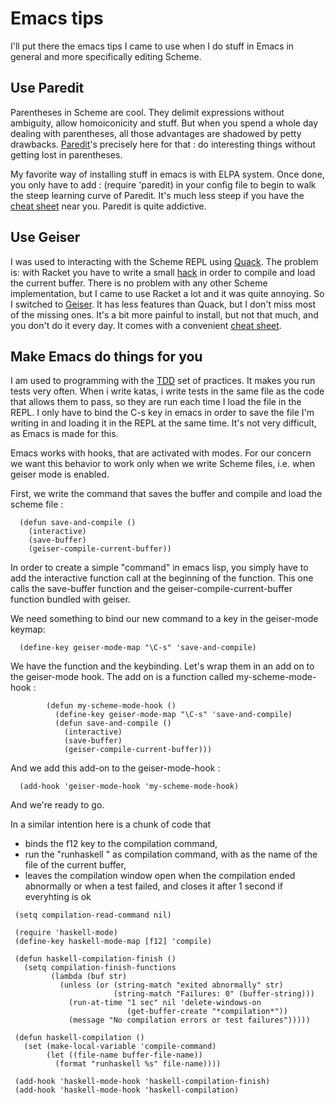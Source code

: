 Emacs tips
===

I'll put there the emacs tips I came to use when I do stuff in Emacs in general and more specifically editing Scheme.

Use Paredit
---
Parentheses in Scheme are cool. They delimit expressions without ambiguity, allow homoiconicity and stuff. But when you spend a whole day dealing with parentheses, all those advantages are shadowed by petty drawbacks. [Paredit](http://www.emacswiki.org/emacs/ParEdit)'s precisely here for that : do interesting things without getting lost in parentheses.

My favorite way of installing stuff in emacs is with ELPA system. Once done, you only have to add :
    (require 'paredit)
in your config file to begin to walk the steep learning curve of Paredit. It's much less steep if you have the [cheat sheet](http://www.emacswiki.org/emacs/PareditCheatsheet) near you. Paredit is quite addictive.

Use Geiser
---
I was used to interacting with the Scheme REPL using [Quack](http://www.neilvandyke.org/quack/). The problem is: with Racket you have to write a small [hack](http://benjisimon.blogspot.com/2011/02/little-elisp-to-make-emacs-and-racket.html) in order to compile and load the current buffer. There is no problem with any other Scheme implementation, but I came to use Racket a lot and it was quite annoying. So I switched to [Geiser](http://www.nongnu.org/geiser/index.html). It has less features than Quack, but I don't miss most of the missing ones. It's a bit more painful to install, but not that much, and you don't do it every day.
It comes with a convenient [cheat sheet](http://www.nongnu.org/geiser/geiser_5.html).

Make Emacs do things for you
---
I am used to programming with the [TDD](http://en.wikipedia.org/wiki/Test_Driven_Development) set of practices. It makes you run tests very often. When i write katas, i write tests in the same file as the code that allows them to pass, so they are run each time I load the file in the REPL. I only have to bind the C-s key in emacs in order to save the file I'm writing in and loading it in the REPL at the same time. It's not very difficult, as Emacs is made for this.

Emacs works with hooks, that are activated with modes. For our concern we want this behavior to work only when we write Scheme files, i.e. when geiser mode is enabled.

First, we write the command that saves the buffer and compile and load the scheme file :
      
      (defun save-and-compile ()
        (interactive)
        (save-buffer)
        (geiser-compile-current-buffer))

In order to create a simple "command" in emacs lisp, you simply have to add the interactive function call at the beginning of the function. This one calls the save-buffer function and the geiser-compile-current-buffer function bundled with geiser.

We need something to bind our new command to a key in the geiser-mode keymap: 

      (define-key geiser-mode-map "\C-s" 'save-and-compile)

We have the function and the keybinding. Let's wrap them in an add on to the geiser-mode hook. The add on is a function called my-scheme-mode-hook : 

    		(defun my-scheme-mode-hook ()
    		  (define-key geiser-mode-map "\C-s" 'save-and-compile)
    		  (defun save-and-compile ()
    		    (interactive)
    		    (save-buffer)
    		    (geiser-compile-current-buffer)))
     		
And we add this add-on to the geiser-mode-hook :

      (add-hook 'geiser-mode-hook 'my-scheme-mode-hook)

And we're ready to go. 

In a similar intention here is a chunk of code that
 -    binds the f12 key to the compilation command,
 -    run the "runhaskell <filename>" as compilation command, with
<filename> as the name of the file of the current buffer,
 -    leaves the compilation window open when the compilation ended
abnormally or when a test failed, and closes it after 1 second if
everyhting is ok

     (setq compilation-read-command nil)
     
     (require 'haskell-mode)
     (define-key haskell-mode-map [f12] 'compile)
     
     (defun haskell-compilation-finish ()
       (setq compilation-finish-functions
             (lambda (buf str)
               (unless (or (string-match "exited abnormally" str)
                           (string-match "Failures: 0" (buffer-string)))
                 (run-at-time "1 sec" nil 'delete-windows-on
                              (get-buffer-create "*compilation*"))
                 (message "No compilation errors or test failures")))))
     
     (defun haskell-compilation ()
       (set (make-local-variable 'compile-command)
            (let ((file-name buffer-file-name))
              (format "runhaskell %s" file-name))))
     
     (add-hook 'haskell-mode-hook 'haskell-compilation-finish)
     (add-hook 'haskell-mode-hook 'haskell-compilation)
